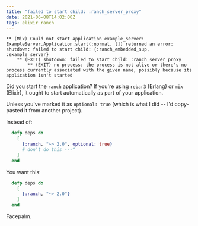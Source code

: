 ```yaml
---
title: "failed to start child: :ranch_server_proxy"
date: 2021-06-08T14:02:00Z
tags: elixir ranch
---
```


```
** (Mix) Could not start application example_server: ExampleServer.Application.start(:normal, []) returned an error: shutdown: failed to start child: {:ranch_embedded_sup, :example_server}
    ** (EXIT) shutdown: failed to start child: :ranch_server_proxy
        ** (EXIT) no process: the process is not alive or there's no process currently associated with the given name, possibly because its application isn't started
```

Did you start the `ranch` application? If you're using `rebar3` (Erlang) or `mix` (Elixir), it ought to start automatically as part of your application.

Unless you've marked it as `optional: true` (which is what I did -- I'd copy-pasted it from another project).

Instead of:

```elixir
  defp deps do
    [
      {:ranch, "~> 2.0", optional: true}
      # don't do this ---^
    ]
  end
```

You want this:

```elixir
  defp deps do
    [
      {:ranch, "~> 2.0"}
    ]
  end
```

Facepalm.

